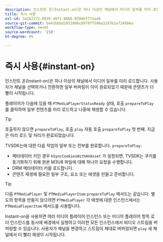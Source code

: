 ```yaml
---
description: 인스턴트 온(Instant-on)은 하나 이상의 채널에서 미디어 일부를 미리 로드합니다. 사용자가 채널을 선택하거나 전환하면 일부 버퍼링이 이미 완료되었기 때문에 콘텐츠가 더 빨리 시작됩니다.
title: 즉시 사용
exl-id: 3a1b2172-8036-40f1-86b6-8304ef771aa9
source-git-commit: be43bbbd1051886c8979ff590a3197b2a7249b6a
workflow-type: tm+mt
source-wordcount: '210'
ht-degree: 0%

---
```


# 즉시 사용{#instant-on}

인스턴트 온(Instant-on)은 하나 이상의 채널에서 미디어 일부를 미리 로드합니다. 사용자가 채널을 선택하거나 전환하면 일부 버퍼링이 이미 완료되었기 때문에 콘텐츠가 더 빨리 시작됩니다.

플레이어가 다음에 있을 때 `PTMediaPlayerStatusReady` 상태, 호출 `prepareToPlay` 를 클릭하여 일부 컨텐츠를 미리 로드하고 나중에 재생할 수 있습니다.

>[!TIP]
>
>호출하지 않으면 `prepareToPlay`, 호출 `play` 자동 호출 `prepareToPlay` 첫 번째. 지금은 미리 로드 및 처리가 완료되었습니다.

TVSDK는에 대한 다음 작업의 일부 또는 전부를 완료합니다. `prepareToPlay`:

* 메타데이터 키인 경우 `kSyncCookiesWithAVAsset` 가 설정되면, TVSDK는 쿠키를 동기화하기 위해 원본 M3U8 파일에 대해 하나의 요청을 수행합니다.
* DRM 메타데이터 키를 로드합니다.
* 콘텐츠 재생에 필요한 일부 구조, 요소 또는 에셋을 만들고 준비합니다.

>[!TIP]
>
>다음 `PTMediaPlayer` 및 `PTMediaPlayerItem` `prepareToPlay` 메서드는 같습니다. 별도의 항목을 만들지 않으려면 `PTMediaPlayer` 각 에셋에 대한 인스턴스에서는 `PTMediaPlayerItem` 메서드를 사용합니다.

Instant-on을 사용하면 여러 미디어 플레이어 인스턴스 또는 미디어 플레이어 항목 로더 인스턴스를 동시에 배경에서 실행하고 이러한 모든 인스턴스에서 비디오 스트림을 버퍼링할 수 있습니다. 사용자가 채널을 변경하고 스트림이 제대로 버퍼링되면 `play` 새 채널에서 더 빨리 재생이 시작됩니다.
